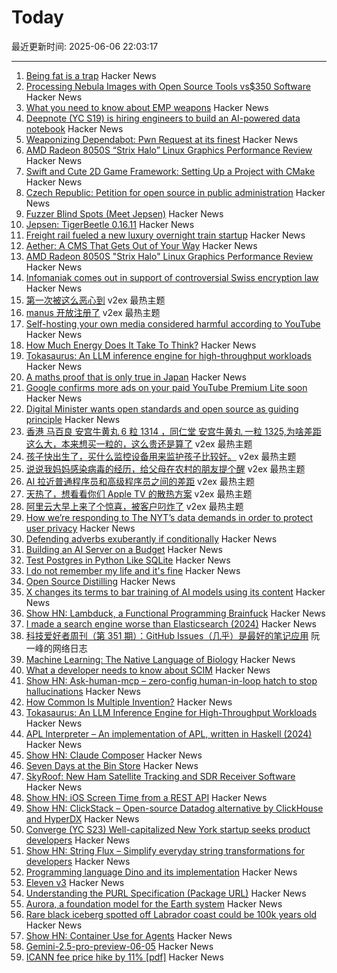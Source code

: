 # Today

最近更新时间: 2025-06-06 22:03:17

--- 
1. [Being fat is a trap](https://federicopereiro.com/fat-trap/) Hacker News
2. [Processing Nebula Images with Open Source Tools vs$350 Software](https://astroimagery.com/techniques/post-processing/how-to-edit-astrophotography-with-ease/) Hacker News
3. [What you need to know about EMP weapons](https://www.aardvark.co.nz/daily/2025/0606.shtml) Hacker News
4. [Deepnote (YC S19) is hiring engineers to build an AI-powered data notebook](https://deepnote.com/join-us) Hacker News
5. [Weaponizing Dependabot: Pwn Request at its finest](https://boostsecurity.io/blog/weaponizing-dependabot-pwn-request-at-its-finest) Hacker News
6. [AMD Radeon 8050S “Strix Halo” Linux Graphics Performance Review](https://www.phoronix.com/review/amd-radeon-8050s-graphics) Hacker News
7. [Swift and Cute 2D Game Framework: Setting Up a Project with CMake](https://layer22.com/swift-and-cute-framework-setting-up-a-project-with-cmake) Hacker News
8. [Czech Republic: Petition for open source in public administration](https://portal.gov.cz/e-petice/1205-petice-za-povinne-zverejneni-zdrojovych-kodu-softwaru-pouzitych-ve-verejne-sprave) Hacker News
9. [Fuzzer Blind Spots (Meet Jepsen)](https://tigerbeetle.com/blog/2025-06-06-fuzzer-blind-spots-meet-jepsen/) Hacker News
10. [Jepsen: TigerBeetle 0.16.11](https://jepsen.io/analyses/tigerbeetle-0.16.11) Hacker News
11. [Freight rail fueled a new luxury overnight train startup](https://www.freightwaves.com/news/how-freight-rail-fueled-a-new-luxury-overnight-train-startup) Hacker News
12. [Aether: A CMS That Gets Out of Your Way](https://lebcit.github.io/post/meet-aether-a-cms-that-actually-gets-out-of-your-way/) Hacker News
13. [AMD Radeon 8050S "Strix Halo" Linux Graphics Performance Review](https://www.phoronix.com/review/amd-radeon-8050s-graphics) Hacker News
14. [Infomaniak comes out in support of controversial Swiss encryption law](https://www.tomsguide.com/computing/vpns/infomaniak-breaks-rank-and-comes-out-in-support-of-controversial-swiss-encryption-law) Hacker News
15. [第一次被这么恶心到](https://www.v2ex.com/t/1136882) v2ex 最热主题
16. [manus 开放注册了](https://www.v2ex.com/t/1136784) v2ex 最热主题
17. [Self-hosting your own media considered harmful according to YouTube](https://www.jeffgeerling.com/blog/2025/self-hosting-your-own-media-considered-harmful) Hacker News
18. [How Much Energy Does It Take To Think?](https://www.quantamagazine.org/how-much-energy-does-it-take-to-think-20250604/) Hacker News
19. [Tokasaurus: An LLM inference engine for high-throughput workloads](https://scalingintelligence.stanford.edu/blogs/tokasaurus/) Hacker News
20. [A maths proof that is only true in Japan](https://www.newscientist.com/article/2482461-the-bizarre-story-of-a-maths-proof-that-is-only-true-in-japan/) Hacker News
21. [Google confirms more ads on your paid YouTube Premium Lite soon](https://www.neowin.net/news/google-confirms-more-ads-on-your-paid-youtube-premium-lite-soon/) Hacker News
22. [Digital Minister wants open standards and open source as guiding principle](https://www.heise.de/en/news/Digital-Minister-wants-open-standards-and-open-source-as-guiding-principle-10414632.html) Hacker News
23. [香港 马百良 安宫牛黄丸 6 粒 1314 ，同仁堂 安宫牛黄丸 一粒 1325,为啥差距这么大，本来想买一粒的，这么贵还是算了](https://www.v2ex.com/t/1136742) v2ex 最热主题
24. [孩子快出生了，买什么监控设备用来监护孩子比较好。](https://www.v2ex.com/t/1136711) v2ex 最热主题
25. [说说我妈妈感染病毒的经历，给父母在农村的朋友提个醒](https://www.v2ex.com/t/1136707) v2ex 最热主题
26. [AI 拉近普通程序员和高级程序员之间的差距](https://www.v2ex.com/t/1136729) v2ex 最热主题
27. [天热了，想看看你们 Apple TV 的散热方案](https://www.v2ex.com/t/1136718) v2ex 最热主题
28. [阿里云大早上来了个惊喜，被客户叼炸了](https://www.v2ex.com/t/1136705) v2ex 最热主题
29. [How we’re responding to The NYT’s data demands in order to protect user privacy](https://openai.com/index/response-to-nyt-data-demands/) Hacker News
30. [Defending adverbs exuberantly if conditionally](https://countercraft.substack.com/p/defending-adverbs-exuberantly-if) Hacker News
31. [Building an AI Server on a Budget](https://www.informationga.in/blog/building-an-ai-server-on-a-budget) Hacker News
32. [Test Postgres in Python Like SQLite](https://github.com/wey-gu/py-pglite) Hacker News
33. [I do not remember my life and it's fine](https://aethermug.com/posts/i-do-not-remember-my-life-and-it-s-fine) Hacker News
34. [Open Source Distilling](https://opensourcedistilling.com/) Hacker News
35. [X changes its terms to bar training of AI models using its content](https://techcrunch.com/2025/06/05/x-changes-its-terms-to-bar-training-of-ai-models-using-its-content/) Hacker News
36. [Show HN: Lambduck, a Functional Programming Brainfuck](https://imjakingit.github.io/lambduck/) Hacker News
37. [I made a search engine worse than Elasticsearch (2024)](https://softwaredoug.com/blog/2024/08/06/i-made-search-worse-elasticsearch) Hacker News
38. [科技爱好者周刊（第 351 期）：GitHub Issues（几乎）是最好的笔记应用](http://www.ruanyifeng.com/blog/2025/06/weekly-issue-351.html) 阮一峰的网络日志
39. [Machine Learning: The Native Language of Biology](https://decodingbiology.substack.com/p/machine-learning-the-native-language) Hacker News
40. [What a developer needs to know about SCIM](https://tesseral.com/blog/what-a-developer-needs-to-know-about-scim) Hacker News
41. [Show HN: Ask-human-mcp – zero-config human-in-loop hatch to stop hallucinations](https://masonyarbrough.com/blog/ask-human) Hacker News
42. [How Common Is Multiple Invention?](https://www.construction-physics.com/p/how-often-do-inventions-have-multiple) Hacker News
43. [Tokasaurus: An LLM Inference Engine for High-Throughput Workloads](https://scalingintelligence.stanford.edu/blogs/tokasaurus/) Hacker News
44. [APL Interpreter – An implementation of APL, written in Haskell (2024)](https://scharenbroch.dev/projects/apl-interpreter/) Hacker News
45. [Show HN: Claude Composer](https://github.com/possibilities/claude-composer) Hacker News
46. [Seven Days at the Bin Store](https://defector.com/seven-days-at-the-bin-store) Hacker News
47. [SkyRoof: New Ham Satellite Tracking and SDR Receiver Software](https://www.rtl-sdr.com/skyroof-new-ham-satellite-tracking-and-sdr-receiver-software/) Hacker News
48. [Show HN: iOS Screen Time from a REST API](https://www.thescreentimenetwork.com/api/) Hacker News
49. [Show HN: ClickStack – Open-source Datadog alternative by ClickHouse and HyperDX](https://github.com/hyperdxio/hyperdx) Hacker News
50. [Converge (YC S23) Well-capitalized New York startup seeks product developers](https://www.runconverge.com/careers) Hacker News
51. [Show HN: String Flux – Simplify everyday string transformations for developers](https://stringflux.io) Hacker News
52. [Programming language Dino and its implementation](https://github.com/dino-lang/dino) Hacker News
53. [Eleven v3](https://elevenlabs.io/v3) Hacker News
54. [Understanding the PURL Specification (Package URL)](https://fossa.com/blog/understanding-purl-specification-package-url/) Hacker News
55. [Aurora, a foundation model for the Earth system](https://www.nytimes.com/2025/05/21/climate/ai-weather-models-aurora-microsoft.html) Hacker News
56. [Rare black iceberg spotted off Labrador coast could be 100k years old](https://www.cbc.ca/news/canada/newfoundland-labrador/black-iceberg-labrador-coast-1.7551078) Hacker News
57. [Show HN: Container Use for Agents](https://github.com/dagger/container-use) Hacker News
58. [Gemini-2.5-pro-preview-06-05](https://deepmind.google/models/gemini/pro/) Hacker News
59. [ICANN fee price hike by 11% [pdf]](https://itp.cdn.icann.org/en/files/contracted-parties-communications/attn-planned-variable-accreditation-fee-adjustment-24oct24-en.pdf) Hacker News
